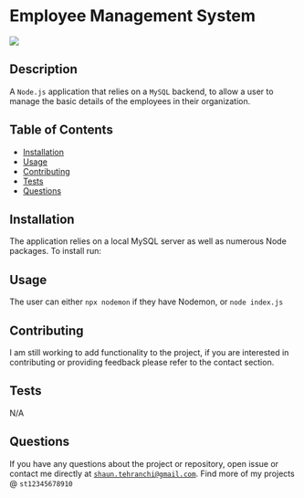 # Employee Management System
<img src="https://img.shields.io/badge/License-MIT-blue.svg">

## Description
A <code>Node.js</code> application that relies on a <code>MySQL</code> backend, to allow a user to manage the basic details of the employees in their organization.  

## Table of Contents
- [Installation](#installation)
- [Usage](#usage)
- [Contributing](#contributing)
- [Tests](#tests)
- [Questions](#questions)
## Installation
The application relies on a local MySQL server as well as numerous Node packages. To install run: 
## Usage
 The user can either <code>npx nodemon</code> if they have Nodemon, or <code>node index.js</code>
## Contributing
 I am still working to add functionality to the project, if you are interested in contributing or providing feedback please refer to the contact section.
## Tests
 N/A
## Questions
If you have any questions about the project or repository, open issue or contact me directly at <code>shaun.tehranchi@gmail.com</code>. Find more of my projects @ <code>st12345678910</code>
    
